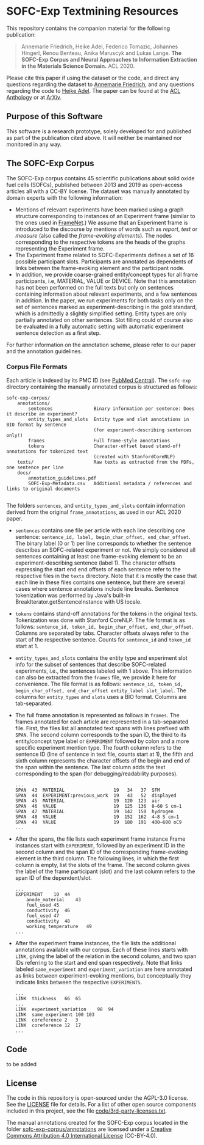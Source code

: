 <!---

    Copyright (c) 2019 Robert Bosch GmbH and its subsidiaries.

-->

# SOFC-Exp Textmining Resources

This repository contains the companion material for the following publication:

> Annemarie Friedrich, Heike Adel, Federico Tomazic, Johannes Hingerl, Renou Benteau,
Anika Maruscyk and Lukas Lange. **The SOFC-Exp Corpus and Neural Approaches to Information Extraction
in the Materials Science Domain.** ACL 2020.

Please cite this paper if using the dataset or the code, and direct any questions regarding the dataset
to [Annemarie Friedrich](mailto:annemarie.friedrich@de.bosch.com), and any questions regarding the code to
[Heike Adel](mailto:heike.adel@de.bosch.com).
The paper can be found at the [ACL Anthology](https://www.aclweb.org/anthology/2020.acl-main.116/) or at
[ArXiv](https://arxiv.org/abs/2006.03039).

## Purpose of this Software 

This software is a research prototype, solely developed for and published as
part of the publication cited above. It will neither be maintained nor monitored in any way.


## The SOFC-Exp Corpus

The SOFC-Exp corpus contains 45 scientific publications about solid oxide fuel cells (SOFCs),
published between 2013 and 2019 as open-access articles all with a CC-BY license.
The dataset was manually annotated by domain experts with the following information:

* Mentions of relevant experiments have been marked using a graph structure corresponding to instances
of an Experiment frame (similar to the ones used in [FrameNet](https://framenet.icsi.berkeley.edu/fndrupal).)
We assume that an Experiment frame is introduced to the discourse by mentions of words such as _report_, _test_ or
_measure_ (also called the _frame-evoking elements_). The nodes corresponding to the respective tokens are the heads of the graphs representing
the Experiment frame.
* The Experiment frame related to SOFC-Experiments defines a set of 16 possible participant slots.
Participants are annotated as dependents of links between the frame-evoking element and the participant node.
* In addition, we provide coarse-grained entity/concept types for all frame participants, i.e, MATERIAL, VALUE or DEVICE.
Note that this annotation has not been performed on the full texts but only on sentences containing information about relevant experiments,
and a few sentences in addition. In the paper, we run experiments for both tasks only on the set of sentences marked as experiment-describing
in the gold standard, which is admittedly a slightly simplified setting. Entity types are only
partially annotated on other sentences. Slot filling could of course also be evaluated in a fully
automatic setting with automatic experiment sentence detection as a first step.

For further information on the annotation scheme, please refer to our paper and the annotation guidelines.

### Corpus File Formats

Each article is indexed by its PMC ID (see [PubMed Central](https://www.ncbi.nlm.nih.gov/pmc/)).
The `sofc-exp` directory containing the manually annotated corpus is structured as follows:

```
sofc-exp-corpus/
    annotations/
        sentences               Binary information per sentence: Does it describe an experiment?
        entity_types_and_slots  Entity type and slot annotations in BIO format by sentence
                                (for experiment-describing sentences only!)
        frames                  Full frame-style annotations
        tokens                  Character-offset based stand-off annotations for tokenized text
                                (created with StanfordCoreNLP)
    texts/                      Raw texts as extracted from the PDFs, one sentence per line
    docs/
        annotation_guidelines.pdf
        SOFC-Exp-Metadata.csv   Additional metadata / references and links to original documents
    
```

The folders `sentences`, and `entity_types_and_slots` contain information derived from the
original `frame_annotations`, as used in our ACL 2020 paper.

* `sentences` contains one file per article with each line describing one sentence: `sentence_id,
label, begin_char_offset, end_char_offset`. 
The binary label (0 or 1) per line corresponds to whether the sentence describes an SOFC-related
experiment or not. We simply considered all sentences containing at least one frame-evoking element to
be an experiment-describing sentence (label 1).
The character offsets expressing the start end end offsets of each sentence refer to the respective files
in the `texts` directory. Note that it is mostly the case that each line in these files contains one
sentence, but there are several cases where sentence annotations include line breaks.
Sentence tokenization was performed by Java's built-in BreakIterator.getSentenceInstance with US locale.


* `tokens` contains stand-off annotations for the tokens in the original texts.
Tokenization was done with Stanford CoreNLP.
The file format is as follows:
`sentence_id, token_id, begin_char_offset, end_char_offset`.
Columns are separated by tabs. Character
offsets always refer to the start of the respective sentence. Counts for `sentence_id` and `token_id` start at 1.


* `entity_types_and_slots` contains the entity type and experiment slot info for the subset of sentences
that describe SOFC-related experiments, i.e., the sentences labeled with 1 above.
This information can also be extracted from the `frames` file, we provide it here for convenience. 
The file format is as follows:
`sentence_id, token_id, begin_char_offset, end_char_offset entity_label slot_label`. 
The columns for `entity_types` and `slots` uses a BIO format. Columns are tab-separated. 

* The full frame annotation is represented as follows in `frames`. The
  frames annotated for each article are represented in a tab-separated
  file. First, the files list all annotated text spans with lines
  prefixed with `SPAN`. The second column corresponds to the span ID,
  the third to its entity/concept type label or `EXPERIMENT` followed by
  colon and a more specific experiment mention type. The fourth column
  refers to the sentence ID (line of sentence in text file, counts start
  at 1), the fifth and sixth column represents the character offsets of
  the begin and end of the span within the sentence. The last column
  adds the text corresponding to the span (for debugging/readability
  purposes).

  ```text
  ...
  SPAN  43  MATERIAL                  19   34   37  SFM
  SPAN  44  EXPERIMENT:previous_work  19   43   52  displayed
  SPAN  45  MATERIAL                  19  120  123  air
  SPAN  46  VALUE                     19  125  136  8–60 S cm−1
  SPAN  47  MATERIAL                  19  142  150  hydrogen
  SPAN  48  VALUE                     19  152  162  4–8 S cm−1
  SPAN  49  VALUE                     19  180  191  400–600 oC9
  ...
  ```

* After the spans, the file lists each experiment frame instance
Frame instances start with `EXPERIMENT`, followed by an experiment ID in the second column and the span ID
of the corresponding frame-evoking element in the third column.
The following lines, in which the first column is empty, list the slots of the frame.
The second column gives the label of the frame participant (slot) and the last column refers
to the span ID of the dependent/slot.
  ```
  ...
  EXPERIMENT	10	44
	  anode_material	43
	  fuel_used	45
	  conductivity	46
	  fuel_used	47
	  conductivity	48
	  working_temperature	49
  ...
  ```
* After the experiment frame instances, the file lists the additional annotations available with our corpus.
Each of these lines starts with `LINK`, giving the label of the relation in the second column,
and two span IDs referring to the start and end span respectively.
Note that links labeled `same_experiment` and `experiment_variation` are here annotated as links between experiment-evoking
mentions, but conceptually they indicate links between the respective `EXPERIMENTS`.

  ```
  ...
  LINK	thickness	66	65
  ...
  LINK	experiment_variation	98	94
  LINK	same_experiment	100	103
  LINK	coreference	2	3
  LINK	coreference	12	17
  ...
  ```



## Code

to be added


## License

The code in this repository is open-sourced under the AGPL-3.0 license. See the
[LICENSE](code/LICENSE) file for details.
For a list of other open source components included in this project, see the
file [code/3rd-party-licenses.txt](3rd-party-licenses.txt).

The manual annotations created for the SOFC-Exp corpus located in the
folder [sofc-exp-corpus/annotations](sofc-exp-corpus/annotations) are
licensed under a [Creative Commons Attribution 4.0 International
License](http://creativecommons.org/licenses/by/4.0/) (CC-BY-4.0).

